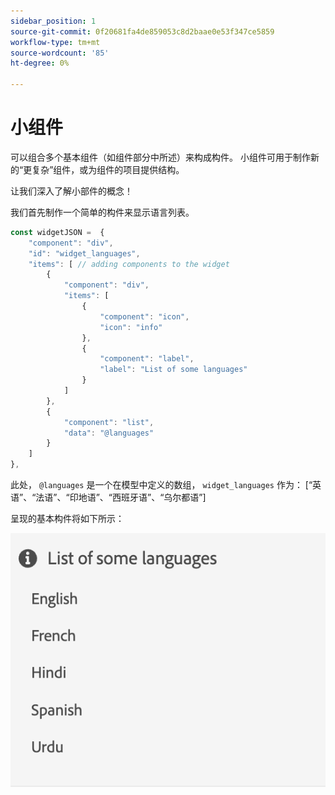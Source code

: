 ```yaml
---
sidebar_position: 1
source-git-commit: 0f20681fa4de859053c8d2baae0e53f347ce5859
workflow-type: tm+mt
source-wordcount: '85'
ht-degree: 0%

---
```




# 小组件

可以组合多个基本组件（如组件部分中所述）来构成构件。
小组件可用于制作新的“更复杂”组件，或为组件的项目提供结构。

让我们深入了解小部件的概念！

我们首先制作一个简单的构件来显示语言列表。

```js title="basicWidget.js"
const widgetJSON =  {
    "component": "div", 
    "id": "widget_languages", 
    "items": [ // adding components to the widget
        {
            "component": "div",
            "items": [
                {
                    "component": "icon",
                    "icon": "info"
                },
                {
                    "component": "label",
                    "label": "List of some languages"
                }
            ]
        },
        {
            "component": "list",
            "data": "@languages"
        }
    ]
},
```

此处， `@languages` 是一个在模型中定义的数组， `widget_languages` 作为： [“英语”、“法语”、“印地语”、“西班牙语”、“乌尔都语”]

呈现的基本构件将如下所示：

![basic_widget](imgs/basic_widget.png "基本构件")
